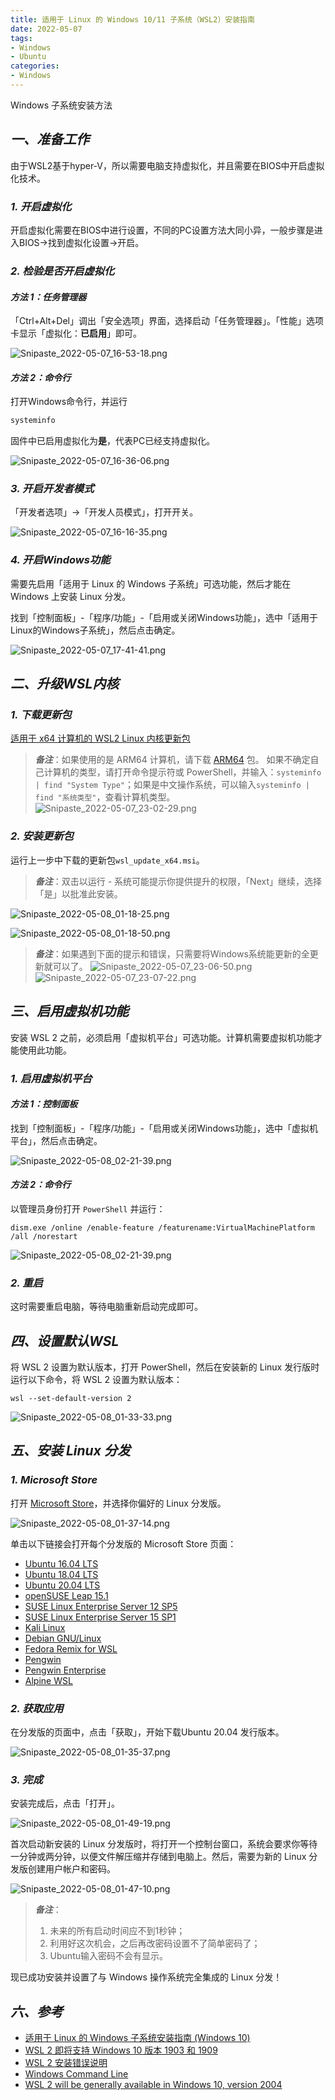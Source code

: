 ```yaml
---
title: 适用于 Linux 的 Windows 10/11 子系统（WSL2）安装指南
date: 2022-05-07
tags:
- Windows
- Ubuntu
categories:
- Windows
---
```


Windows 子系统安装方法

<!-- more -->

## ***一、准备工作***

由于WSL2基于hyper-V，所以需要电脑支持虚拟化，并且需要在BIOS中开启虚拟化技术。

### ***1. 开启虚拟化***

开启虚拟化需要在BIOS中进行设置，不同的PC设置方法大同小异，一般步骤是进入BIOS→找到虚拟化设置→开启。

### ***2. 检验是否开启虚拟化***

#### ***方法 1：任务管理器***

「Ctrl+Alt+Del」调出「安全选项」界面，选择启动「任务管理器」。「性能」选项卡显示「虚拟化：**已启用**」即可。

![Snipaste_2022-05-07_16-53-18.png](https://img-blog.csdnimg.cn/img_convert/4e831fce86b2da2380151e8957f50963.png)

#### ***方法 2：命令行***

打开Windows命令行，并运行

```bash
systeminfo
```

固件中已启用虚拟化为**是**，代表PC已经支持虚拟化。

![Snipaste_2022-05-07_16-36-06.png](https://img-blog.csdnimg.cn/img_convert/aa1d1eaa05ecdf0932073773d4237efa.png)

### ***3.  开启开发者模式***

「开发者选项」→「开发人员模式」，打开开关。

![Snipaste_2022-05-07_16-16-35.png](https://img-blog.csdnimg.cn/img_convert/ff4505d01ae2328665f7a7a2fc618b43.png)

### ***4. 开启Windows功能***

需要先启用「适用于 Linux 的 Windows 子系统」可选功能，然后才能在 Windows 上安装 Linux 分发。

找到「控制面板」-「程序/功能」-「启用或关闭Windows功能」，选中「适用于Linux的Windows子系统」，然后点击确定。

![Snipaste_2022-05-07_17-41-41.png](https://img-blog.csdnimg.cn/img_convert/b020df1441822725c28d56b369ddd582.png)

## ***二、升级WSL内核***

### ***1.	下载更新包***

[适用于 x64 计算机的 WSL2 Linux 内核更新包](https://wslstorestorage.blob.core.windows.net/wslblob/wsl_update_x64.msi)

> ***备注***：如果使用的是 ARM64 计算机，请下载 [ARM64](https://wslstorestorage.blob.core.windows.net/wslblob/wsl_update_arm64.msi) 包。 如果不确定自己计算机的类型，请打开命令提示符或 PowerShell，并输入：`systeminfo | find "System Type"`；如果是中文操作系统，可以输入`systeminfo | find "系统类型"`，查看计算机类型。
> ![Snipaste_2022-05-07_23-02-29.png](https://img-blog.csdnimg.cn/img_convert/a806dd9f93a1e16bc476815eb6ddec6a.png)

### ***2. 安装更新包***

运行上一步中下载的更新包`wsl_update_x64.msi`。

> ***备注***：双击以运行 - 系统可能提示你提供提升的权限，「Next」继续，选择「是」以批准此安装。

![Snipaste_2022-05-08_01-18-25.png](https://img-blog.csdnimg.cn/img_convert/6cba9fef56f6295f132d7a0e590040ef.png)

![Snipaste_2022-05-08_01-18-50.png](https://img-blog.csdnimg.cn/img_convert/ce30162a5a00e7111b9762a6851f1f3c.png)

>  ***备注***：如果遇到下面的提示和错误，只需要将Windows系统能更新的全更新就可以了。
> ![Snipaste_2022-05-07_23-06-50.png](https://img-blog.csdnimg.cn/img_convert/b88505afe70e864ba3efae71f10f9bad.png)
>  ![Snipaste_2022-05-07_23-07-22.png](https://img-blog.csdnimg.cn/img_convert/1cd773ed217f7952d08b067fb6aa7acf.png)

## ***三、启用虚拟机功能***

安装 WSL 2 之前，必须启用「虚拟机平台」可选功能。计算机需要虚拟机功能才能使用此功能。

### ***1. 启用虚拟机平台***

#### ***方法 1：控制面板***

找到「控制面板」-「程序/功能」-「启用或关闭Windows功能」，选中「虚拟机平台」，然后点击确定。

![Snipaste_2022-05-08_02-21-39.png](https://img-blog.csdnimg.cn/img_convert/bc89cf0762589fb029f7872f1a0f45e3.png)

#### ***方法 2：命令行***

以管理员身份打开 `PowerShell` 并运行：

```shell
dism.exe /online /enable-feature /featurename:VirtualMachinePlatform /all /norestart
```

![Snipaste_2022-05-08_02-21-39.png](https://img-blog.csdnimg.cn/img_convert/6f655e9dbba1a2679824b199bd5a2387.png)

### ***2. 重启***

这时需要重启电脑，等待电脑重新启动完成即可。

## ***四、设置默认WSL***

将 WSL 2 设置为默认版本，打开 PowerShell，然后在安装新的 Linux 发行版时运行以下命令，将 WSL 2 设置为默认版本：

```shell
wsl --set-default-version 2
```

![Snipaste_2022-05-08_01-33-33.png](https://img-blog.csdnimg.cn/img_convert/f5439f4d513bd63cb3a534dc43b3c067.png)

## ***五、安装 Linux 分发***

### ***1. Microsoft Store***

打开 [Microsoft Store](https://aka.ms/wslstore)，并选择你偏好的 Linux 分发版。

![Snipaste_2022-05-08_01-37-14.png](https://img-blog.csdnimg.cn/img_convert/9e24597a4d93f35c12741b679cc6abc8.png)

单击以下链接会打开每个分发版的 Microsoft Store 页面：

- [Ubuntu 16.04 LTS](https://www.microsoft.com/store/apps/9pjn388hp8c9)
- [Ubuntu 18.04 LTS](https://www.microsoft.com/store/apps/9N9TNGVNDL3Q)
- [Ubuntu 20.04 LTS](https://www.microsoft.com/store/apps/9n6svws3rx71)
- [openSUSE Leap 15.1](https://www.microsoft.com/store/apps/9NJFZK00FGKV)
- [SUSE Linux Enterprise Server 12 SP5](https://www.microsoft.com/store/apps/9MZ3D1TRP8T1)
- [SUSE Linux Enterprise Server 15 SP1](https://www.microsoft.com/store/apps/9PN498VPMF3Z)
- [Kali Linux](https://www.microsoft.com/store/apps/9PKR34TNCV07)
- [Debian GNU/Linux](https://www.microsoft.com/store/apps/9MSVKQC78PK6)
- [Fedora Remix for WSL](https://www.microsoft.com/store/apps/9n6gdm4k2hnc)
- [Pengwin](https://www.microsoft.com/store/apps/9NV1GV1PXZ6P)
- [Pengwin Enterprise](https://www.microsoft.com/store/apps/9N8LP0X93VCP)
- [Alpine WSL](https://www.microsoft.com/store/apps/9p804crf0395)

### ***2. 获取应用***

在分发版的页面中，点击「获取」，开始下载Ubuntu 20.04 发行版本。

![Snipaste_2022-05-08_01-35-37.png](https://img-blog.csdnimg.cn/img_convert/52df3ae787af938817620e91d708dc2d.png)

### ***3. 完成***

安装完成后，点击「打开」。

![Snipaste_2022-05-08_01-49-19.png](https://img-blog.csdnimg.cn/img_convert/5fe1068402d05a7ccfba5ee3cb0c6ca2.png)

首次启动新安装的 Linux 分发版时，将打开一个控制台窗口，系统会要求你等待一分钟或两分钟，以便文件解压缩并存储到电脑上。然后，需要为新的 Linux 分发版创建用户帐户和密码。

![Snipaste_2022-05-08_01-47-10.png](https://img-blog.csdnimg.cn/img_convert/ebc6e0cfcfe464beda13e38e857e0d42.png)

> ***备注***：
> 1. 未来的所有启动时间应不到1秒钟；
> 2. 利用好这次机会，之后再改密码设置不了简单密码了；
> 3. Ubuntu输入密码不会有显示。

现已成功安装并设置了与 Windows 操作系统完全集成的 Linux 分发！

## ***六、参考***

- [适用于 Linux 的 Windows 子系统安装指南 (Windows 10)](https://docs.microsoft.com/zh-cn/windows/wsl/install-win10)
- [WSL 2 即将支持 Windows 10 版本 1903 和 1909](https://devblogs.microsoft.com/commandline/wsl-2-support-is-coming-to-windows-10-versions-1903-and-1909/)
- [WSL 2 安装错误说明](https://docs.microsoft.com/zh-cn/windows/wsl/troubleshooting#im-on-windows-10-version-1903-and-i-still-do-not-see-options-for-wsl-2)
- [Windows Command Line](https://devblogs.microsoft.com/commandline/)
- [WSL 2 will be generally available in Windows 10, version 2004](https://devblogs.microsoft.com/commandline/wsl2-will-be-generally-available-in-windows-10-version-2004/)